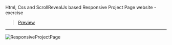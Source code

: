 Html, Css and ScrollRevealJs based Responsive Project Page website - exercise
> [Preview](https://r4nd3l.github.io/ResponsiveProjectPage/)
---

![ResponsiveProjectPage](https://github.com/r4nd3l/ResponsiveProjectPage/blob/master/img/sample.gif)

